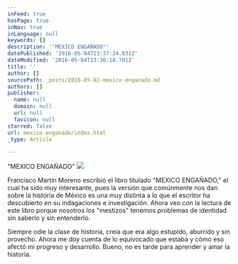 ```yaml
---
inFeed: true
hasPage: true
inNav: true
inLanguage: null
keywords: []
description: '"MEXICO ENGAÑADO"'
datePublished: '2016-05-04T23:37:24.831Z'
dateModified: '2016-05-04T23:36:18.701Z'
title: ''
author: []
sourcePath: _posts/2016-05-02-mexico-enganado.md
authors: []
publisher:
  name: null
  domain: null
  url: null
  favicon: null
starred: false
url: mexico-enganado/index.html
_type: Article

---
```

"MEXICO ENGAÑADO"
![](https://the-grid-user-content.s3-us-west-2.amazonaws.com/0a5f4585-5c1b-4e2d-ada5-66053aac928f.jpg)

Francisco Martín Moreno escribió el libro titulado "MEXICO ENGAÑADO," el cual ha sido muy interesante, pues la versión que comúnmente nos dan sobre la historia de México es una muy distinta a lo que el escritor ha descubierto en su indagaciones e investigación. Ahora veo con la lectura de este libro porque nosotros los "mestizos" tenemos problemas de identidad sin saberlo y sin entenderlo. 

Siempre odie la clase de historia, creía que era algo estupido, aburrido y sin provecho. Ahora me doy cuenta de lo equivocado que estaba y cómo eso afectó mi progreso y desarrollo. Bueno, no es tarde para aprender y amar la historia.